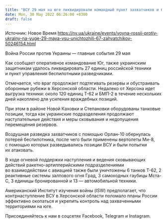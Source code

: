 ```yaml
---
title: "ВСУ 29 мая на юге ликвидировали командный пункт захватчиков и 67 оккупантов"
date: Mon, 30 May 2022 06:26:00 +0300
draft: false
---
```

Источник: Новое Время https://nv.ua/ukraine/events/voyna-rossii-protiv-ukrainy-na-yuge-29-maya-vsu-unichtozhili-67-zahvatchikov-50246154.html


Война России против Украины — главные события 29 мая

Как сообщает оперативное командование Юг, также украинским защитникам удалось ликвидировать 27 единиц российской техники и пункт управления беспилотными разведчиками.

Отмечается, что враг продолжает подтягивать резервы и обустраивать оборонные рубежи в Херсонской области. Недалеко от Херсона идет выгрузка техники: около 120 единиц Т-62 и БМП-2 в течение нескольких дней накоплено для усиления враждебных позиций.

При этом в районе Новой Каховки и Степановки оборудованы танковые позиции, тогда как украинские подразделения продолжают наступательные действия и меры сковывания и недопущения перемещения резервов.

Воздушная разведка захватчиков с помощью Орлан-10 обернулась потерей беспилотника, после чего были применены вертолеты Ми-8, с помощью которых разведывались позиции ВСУ и были попытки их атаковать.

В ходе огневой поддержки наступления и ведения сковывающих действий ракетно-артиллерийскими подразделениями во взаимодействии с авиацией также были уничтожены 6 танков Т-62, 2 реактивные системы залпового огня Град, 3 самоходных гаубицы Мста-С, 3 единицы бронированной и 13 — автомобильной техники.

Американский Институт изучения войны (ISW) предполагает, что контрнаступление ВСУ в Херсонской области поломало планы России эффективно окопаться и укрепить контроль над захваченными территориями на юге.

Присоединяйтесь к нам в соцсетях Facebook, Telegram и Instagram.
